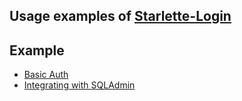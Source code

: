 ## Usage examples of [Starlette-Login][Starlette-Login]

## Example

 - [Basic Auth](./basic_auth)
 - [Integrating with SQLAdmin](./sqladmin)


[Starlette-Login]: https://github.com/jockerz/Starlette-Login
